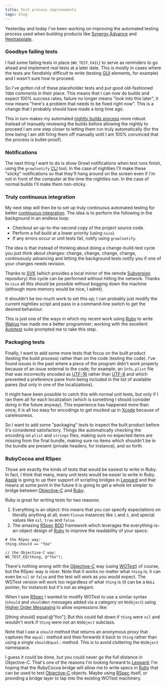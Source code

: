 ```yaml
---
title: Test process improvements
tags: blog
---
```


Yesterday and today I've been working on improving the automated testing process used when building products like [Synergy Advance](http://advance.wincent.com/) and [Hextrapolate](http://hextrapolate.wincent.com/).





### Goodbye failing tests

I had some failing tests in place (`WO_TEST_FAIL`) to serve as reminders to go ahead and implement real tests at a later date. This is mostly in cases where the tests are fiendishly difficult to write (testing [GUI](http://www.wincent.com/knowledge-base/GUI) elements, for example) and I wasn't sure how to proceed.

So I've gotten rid of these placeholder tests and put good old-fashioned `TODO` comments in their place. This means that I can now do builds and expect 100% success rates; failure no longer means "look into this later", it now means "here's a problem that needs to be fixed right now". This is a change that I probably should have made a long time ago.

This in turn makes my automated [nightly builds process](http://www.wincent.com/s/nightlies/) more robust. Instead of manually reviewing the builds before allowing the nightly to proceed I am one step closer to letting them run truly automatically (for the time being I am still firing them off manually until I am 100% convinced that the process is bullet-proof).

### Notifications

The next thing I want to do is show Growl notifications when test runs finish, using the `growlnotify` [CLI](http://www.wincent.com/knowledge-base/CLI) tool. In the case of nightlies I'll make these "sticky" notifications so that they'll hang around on the screen even if I'm not in front of the computer at the time the nightlies run. In the case of normal builds I'll make them non-sticky.

### Truly continuous integration

My next step will then be to set up truly continuous automated testing for better [continuous integration](http://www.wincent.com/knowledge-base/continuous%20integration). The idea is to perform the following in the background in an endless loop:

-   Checkout an up-to-the-second copy of the project source code.
-   Perform a full build at a lower priority (using `nice`).
-   If any errors occur or unit tests fail, notify using `growlnotify`.

The idea is that instead of thinking about doing a change-build-test cycle you just think about changes: change, change, change, change, continuously advancing and letting the background tests notify you if one of your changes needs revision.

Thanks to [SVK](http://www.wincent.com/knowledge-base/SVK) (which provides a local mirror of the remote [Subversion](http://www.wincent.com/knowledge-base/Subversion) repository) this cycle can be performed without hitting the network. Thanks to `nice` all this should be possible without bogging down the machine (although more memory would be nice, I admit).

It shouldn't be too much work to set this up; I can probably just modify the current nightlies script and pass in a command-line switch to get the desired behaviour.

This is just one of the ways in which my recent work using [Ruby](http://www.wincent.com/knowledge-base/Ruby) to write [Walrus](http://walrus.wincent.com/) has made me a better programmer; working with the excellent [Autotest](http://www.wincent.com/knowledge-base/Autotest) suite prompted me to take this step.

### Packaging tests

Finally, I want to add some more tests that focus on the built product (testing the build process) rather than on the code (testing the code). I've found issues in the past where a piece of the program didn't work properly because of an issue external to the code; for example, an `Info.plist` file that was incorrectly encoded as [UTF-16](http://www.wincent.com/knowledge-base/UTF-16) rather than [UTF-8](http://www.wincent.com/knowledge-base/UTF-8) and which prevented a preference pane from being included in the list of available panes (but only in one of the localizations).

It might have been possible to catch this with normal unit tests, but only if I ran them all for each localization (which is something I should consider doing in the future anyway). This experience has happened more than once; it is all too easy for encodings to get mucked up in [Xcode](http://www.wincent.com/knowledge-base/Xcode) because of carelessness.

So I want to add some "packaging" tests to inspect the built product before it's considered satisfactory. Things like automatically checking the encoding on `plist` and `strings` files, making sure no expected items are missing from the final bundle, making sure no items which shouldn't be in the bundle are present (private headers, for instance), and so forth.

### RubyCocoa and RSpec

Those are exactly the kinds of tests that would be easiest to write in Ruby. In fact, I think that many, many unit tests would be easier to write in Ruby. [Apple](http://www.wincent.com/knowledge-base/Apple) is going to up their support of scripting bridges in [Leopard](http://www.wincent.com/knowledge-base/Leopard) and that means at some point in the future it is going to get a whole lot simpler to bridge between [Objective-C](http://www.wincent.com/knowledge-base/Objective-C) and [Ruby](http://www.wincent.com/knowledge-base/Ruby).

Ruby is great for writing tests for two reasons:

1.  Everything is an object: this means that you can specify expectations on literally anything at all, even `Fixnum` instances like `1` and `3`, and special values like `nil`, `true` and `false`.
2.  The amazing [RSpec](http://www.wincent.com/knowledge-base/RSpec) [BDD](http://www.wincent.com/knowledge-base/BDD) framework which leverages the everything-is-an-object design of [Ruby](http://www.wincent.com/knowledge-base/Ruby) to improve the readability of your specs:

<!-- -->

    # the RSpec way:
    thing.should == "foo"

    // the Objective-C way:
    WO_TEST_EQ(thing, @"foo");

There's nothing wrong with the [Objective-C](http://www.wincent.com/knowledge-base/Objective-C) way (using [WOTest](http://test.wincent.com/)) of course, but the RSpec way is nicer. Note that it works no matter what `thing` is; it can even be `nil` or `false` and the test will work as you would expect. The WOTest version will work too regardless of what `thing` is (it can be a `NULL` pointer, for instance) but it's not as elegant.

When I saw [RSpec](http://www.wincent.com/knowledge-base/RSpec) I wanted to modify WOTest to use a similar syntax (`should` and `shouldNot` messages added via a category on `NSObject`) using [Higher Order Messaging](http://www.wincent.com/knowledge-base/Higher%20Order%20Messaging) to allow expressions like:

\[\[thing should\] equal:@"foo"\];
But this could fall down if `thing` were `nil` and wouldn't work if `thing` were not an `NSObject` subclass.

Note that I use a `should` method that returns an anonymous proxy that captures the `equal:` method and then forwards it back to `thing` rather than using a single `shouldEqual:` method. This is to avoid cluttering the `NSObject` namespace.

I guess it could be done, but you could never go the full distance in Objective-C. That's one of the reasons I'm looking forward to [Leopard](http://www.wincent.com/knowledge-base/Leopard); I'm hoping that the RubyCocoa bridge will allow me to write specs in [Ruby](http://www.wincent.com/knowledge-base/Ruby) that can be used to test [Objective-C](http://www.wincent.com/knowledge-base/Objective-C) objects. Maybe using [RSpec](http://www.wincent.com/knowledge-base/RSpec) itself, or providing a bridge layer to tap into the existing WOTest machinery.

